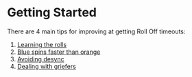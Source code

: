 # Getting Started

There are 4 main tips for improving at getting Roll Off timeouts:

1. [Learning the rolls](./learning-the-rolls.md)
2. [Blue spins faster than orange](./understanding-roll-speed.md)
3. [Avoiding desync](./avoiding-desync.md)
4. [Dealing with griefers](./dealing-with-griefers.md)
